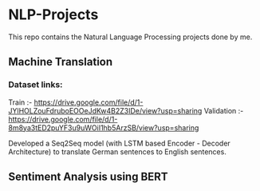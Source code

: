 # NLP-Projects
This repo contains the Natural Language Processing projects done by me.

## Machine Translation
### Dataset links:
Train :- https://drive.google.com/file/d/1-JYlHOLZouFdruboEOOeJdKw4B2Z3IDe/view?usp=sharing
Validation :- https://drive.google.com/file/d/1-8m8ya3tED2puYF3u9uWOiI1hb5ArzSB/view?usp=sharing

Developed a Seq2Seq model (with LSTM based Encoder - Decoder Architecture) to translate German sentences to English sentences.

## Sentiment Analysis using BERT
